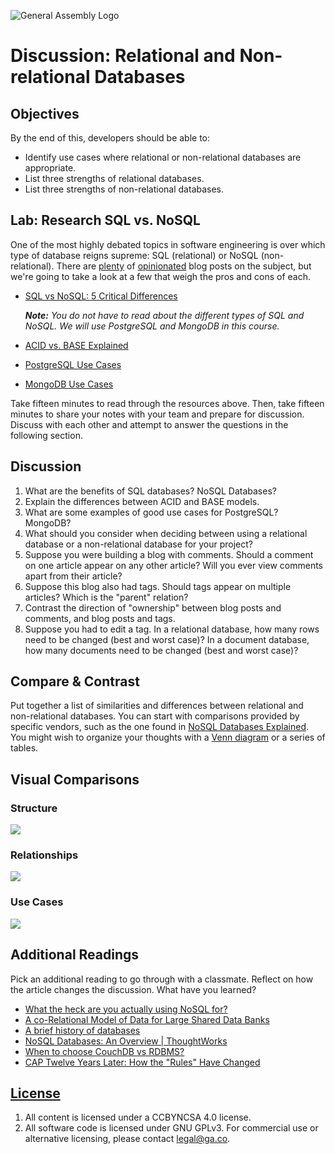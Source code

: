 ![General Assembly Logo](https://camo.githubusercontent.com/1a91b05b8f4d44b5bbfb83abac2b0996d8e26c92/687474703a2f2f692e696d6775722e636f6d2f6b6538555354712e706e67)

# Discussion: Relational and Non-relational Databases

## Objectives

By the end of this, developers should be able to:

- Identify use cases where relational or non-relational databases are
    appropriate.
- List three strengths of relational databases.
- List three strengths of non-relational databases.

## Lab: Research SQL vs. NoSQL

One of the most highly debated topics in software engineering is over which type of database reigns supreme: SQL (relational) or NoSQL (non-relational). There are [plenty](https://vshn.ch/en/blog/nosql-why-you-should-use-mongodb-instead-of-a-relational-database/) of [opinionated](http://www.sarahmei.com/blog/2013/11/11/why-you-should-never-use-mongodb/) blog posts on the subject, but we're going to take a look at a few that weigh the pros and cons of each.

- [SQL vs NoSQL: 5 Critical Differences](https://www.xplenty.com/blog/the-sql-vs-nosql-difference/)

  _**Note:** You do not have to read about the different types of SQL and NoSQL. We will use PostgreSQL and MongoDB in this course._
- [ACID vs. BASE Explained](https://neo4j.com/blog/acid-vs-base-consistency-models-explained/)
- [PostgreSQL Use Cases](https://www.cybertec-postgresql.com/en/postgresql-overview/solutions-who-uses-postgresql/)
- [MongoDB Use Cases](https://www.mongodb.com/use-cases)

Take fifteen minutes to read through the resources above.
Then, take fifteen minutes to share your notes with your team and
prepare for discussion. Discuss with each other and attempt to answer the
questions in the following section.

## Discussion

1. What are the benefits of SQL databases? NoSQL Databases?
1. Explain the differences between ACID and BASE models.
1. What are some examples of good use cases for PostgreSQL? MongoDB?
1. What should you consider when deciding between using a relational database or a non-relational database for your project?
1. Suppose you were building a blog with comments. Should a comment on one
    article appear on any other article? Will you ever view comments apart from
    their article?
1. Suppose this blog also had tags. Should tags appear on multiple articles?
    Which is the "parent" relation?
1. Contrast the direction of "ownership" between blog posts and comments, and
    blog posts and tags.
1. Suppose you had to edit a tag. In a relational database, how many rows need
    to be changed (best and worst case)? In a document database, how many
    documents need to be changed (best and worst case)?

## Compare & Contrast

Put together a list of similarities and differences between relational and
non-relational databases. You can start with comparisons provided by specific
vendors, such as the one found in [NoSQL Databases
Explained](https://www.mongodb.com/nosql-explained). You might wish to organize
your thoughts with a [Venn diagram](https://en.wikipedia.org/wiki/Venn_diagram)
or a series of tables.

## Visual Comparisons

### Structure
![](https://media.git.generalassemb.ly/user/16103/files/65db7f00-afd5-11ea-926a-e51b2fd2be08)

### Relationships
![](https://media.git.generalassemb.ly/user/16103/files/5eb47100-afd5-11ea-8cae-0a65c924be4b)

### Use Cases
![](https://media.git.generalassemb.ly/user/16103/files/7f7cc680-afd5-11ea-82c8-10ed74ee2222)

## Additional Readings

Pick an additional reading to go through with a classmate. Reflect on how the
article changes the discussion. What have you learned?

- [What the heck are you actually using NoSQL for?](http://highscalability.com/blog/2010/12/6/what-the-heck-are-you-actually-using-nosql-for.html)
- [A co-Relational Model of Data for Large Shared Data Banks](http://queue.acm.org/detail.cfm?id=1961297&repost)
- [A brief history of databases](http://avant.org/media/history-of-databases)
- [NoSQL Databases: An Overview | ThoughtWorks](http://www.thoughtworks.com/insights/blog/nosql-databases-overview)
- [When to choose CouchDB vs RDBMS?](http://stackoverflow.com/a/2731207/402618)
- [CAP Twelve Years Later: How the "Rules" Have Changed](http://www.infoq.com/articles/cap-twelve-years-later-how-the-rules-have-changed)

## [License](LICENSE)

1. All content is licensed under a CC­BY­NC­SA 4.0 license.
1. All software code is licensed under GNU GPLv3. For commercial use or
    alternative licensing, please contact legal@ga.co.
